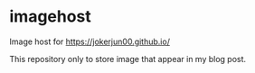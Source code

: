 # imagehost
Image host for https://jokerjun00.github.io/

This repository only to store image that appear in my blog post.
